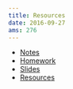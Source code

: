 ```yaml
---
title: Resources
date: 2016-09-27
ams: 276
---
```


- [Notes][1]
- [Homework][2]
- [Slides][3]
- [Resources][4]

[1]: https://github.com/luiarthur/survival_AMS276/tree/master/notes
[2]: https://github.com/luiarthur/survival_AMS276/tree/master/hw
[3]: https://github.com/luiarthur/survival_AMS276/tree/master/slides
[4]: https://github.com/luiarthur/survival_AMS276/tree/master/resources
